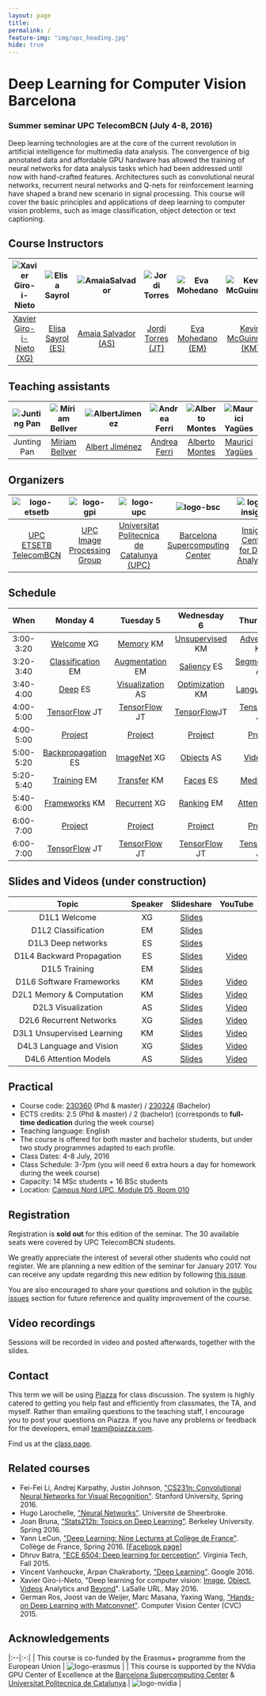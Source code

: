 ```yaml
---
layout: page
title:
permalink: /
feature-img: "img/upc_heading.jpg"
hide: true
---
```


# Deep Learning for Computer Vision Barcelona

### Summer seminar UPC TelecomBCN (July 4-8, 2016)

Deep learning technologies are at the core of the current revolution in artificial intelligence for multimedia data analysis. The convergence of big annotated data and affordable GPU hardware has allowed the training of neural networks for data analysis tasks which had been addressed until now with hand-crafted features. Architectures such as convolutional neural networks, recurrent neural networks and Q-nets for reinforcement learning have shaped a brand new scenario in signal processing. This course will cover the basic principles and applications of deep learning to computer vision problems, such as image classification, object detection or text captioning.

## Course Instructors

| ![Xavier Giro-i-Nieto][XavierGiro-photo] |  ![Elisa Sayrol][ElisaSayrol-photo]  | ![AmaiaSalvador][AmaiaSalvador-photo]  | ![Jordi Torres][JordiTorres-photo] | ![Eva Mohedano][EvaMohedano-photo]  | ![Kevin McGuinness][KevinMcGuinness-photo]  |
|:-:|:-:|:-:|:-:|:-:|:-:|
| [Xavier Giro-i-Nieto (XG)][XavierGiro-web] | [Elisa Sayrol (ES)][ElisaSayrol-web]  | [Amaia Salvador (AS)][AmaiaSalvador-web] |  [Jordi Torres (JT)][JordiTorres-web] | [Eva Mohedano (EM)][EvaMohedano-web]  | [Kevin McGuinness (KM)][KevinMcGuinness-web]     |

[XavierGiro-web]: https://imatge.upc.edu/web/people/xavier-giro
[ElisaSayrol-web]: https://imatge.upc.edu/web/people/elisa-sayrol
[AmaiaSalvador-web]: https://imatge.upc.edu/web/people/amaia-salvador
[JordiTorres-web]: http://www.jorditorres.org/
[EvaMohedano-web]: https://www.insight-centre.org/users/eva-mohedano
[KevinMcGuinness-web]: https://www.insight-centre.org/users/kevin-mcguinness

[XavierGiro-photo]: img/instructors/XavierGiro.jpg "Xavier Giro-i-Nieto"
[ElisaSayrol-photo]: img/instructors/ElisaSayrol.jpg "Elisa Sayrol"
[AmaiaSalvador-photo]: img/instructors/AmaiaSalvador.jpg "Amaia Salvador"
[JordiTorres-photo]: img/instructors/JordiTorres.jpg "Jordi Torres"
[EvaMohedano-photo]: img/instructors/EvaMohedano.jpg "Eva Mohedano"
[KevinMcGuinness-photo]: img/instructors/Kevin160x160.jpg "Kevin McGuinness"


## Teaching assistants

| ![Junting Pan][JuntingPan-photo] |  ![Míriam Bellver][MiriamBellver-photo]  | ![AlbertJimenez][AlbertJimenez-photo]  | ![Andrea Ferri][AndreaFerri-photo] | ![Alberto Montes][AlbertoMontes-photo]  | ![Maurici Yagües][MauriciYagues-photo]  |
|:-:|:-:|:-:|:-:|:-:|:-:|
| Junting Pan | [Míriam Bellver][MiriamBellver-web]  | [Albert Jiménez][AlbertJimenez-web] |  [Andrea Ferri][AndreaFerri-web] | [Alberto Montes][AlbertoMontes-web]  | [Maurici Yagües][MauriciYagues-web]     |

[MiriamBellver-web]: https://www.linkedin.com/in/m%C3%ADriam-bellver-bueno-5090b4b5
[AlbertJimenez-web]: https://www.linkedin.com/in/albertjimenezsanfiz
[AndreaFerri-web]: https://www.linkedin.com/in/ferriand
[SantiPascual-web]: https://github.com/santi-pdp
[AlbertoMontes-web]: https://www.linkedin.com/in/alm59321
[MauriciYagues-web]: https://www.bsc.es/about-bsc/staff-directory/yagues-maurici

[JuntingPan-photo]: img/assistants/JuntingPan160x160.jpg "Junting Pan"
[MiriamBellver-photo]: img/assistants/MiriamBellver160x160.jpg "Miriam Bellver"
[AlbertJimenez-photo]: img/assistants/AlbertJimenez160x160.jpg "Albert Jiménez"
[AndreaFerri-photo]: img/assistants/AndreaFerri160x160.jpg "Andrea Ferri"
[AlbertoMontes-photo]: img/assistants/AlbertoMontes160x160.jpg "Alberto Montes"
[MauriciYagues-photo]: img/assistants/MauriciYagues160x160.jpg "MauriciYagues"

## Organizers

| ![logo-etsetb] | ![logo-gpi] | ![logo-upc] | ![logo-bsc] | ![logo-insight] | ![logo-dcu] |
|:------------:|:------------:|:------------:|:------------:|:------------:|:------------:|
| [UPC ETSETB TelecomBCN](etsetb-web) | [UPC Image Processing Group](gpi-web) | [Universitat Politecnica de Catalunya (UPC)](upc-web) | [Barcelona Supercomputing Center](bsc-web) | [Insight Centre for Data Analytics](insight-web) | [Dublin City University (DCU)](dcu-web) |

[etsetb-web]: https://www.etsetb.upc.edu/en/
[upc-web]: http://www.upc.edu/?set_language=en
[gpi-web]: https://imatge.upc.edu/web/
[bsc-web]: http://www.bsc.es/
[insight-web]: https://www.insight-centre.org/
[dcu-web]: http://www.dcu.ie/

[logo-etsetb]: img/logos/etsetb.png "ETSETB TelecomBCN"
[logo-gpi]: img/logos/gpi.png "UPC Image Processing Group"
[logo-upc]: img/logos/upc.jpg "Universitat Politecnica de Catalunya"
[logo-bsc]: img/logos/bsc.gif "Barcelona Supercomputing Center"
[logo-insight]: img/logos/insight.jpg "Insight Centre for Data Analytics"
[logo-dcu]: img/logos/dcu.png "Dublin City University"


## Schedule

| When       | Monday 4              | Tuesday 5          | Wednesday 6         | Thursday 7         | Friday 8                 |
|:----------:|:---------------------:|:------------------:|:-------------------:|:------------------:|:------------------------:|
| 3:00-3:20  | [Welcome] XG          | [Memory] KM       | [Unsupervised]  KM   | [Adversarial]  KM  | Project Expo 3            |
| 3:20-3:40  | [Classification] EM   | [Augmentation] EM  | [Saliency]  ES     | [Segmentation] AS  | Project Expo 4            |
| 3:40-4:00  | [Deep] ES             | [Visualization] AS | [Optimization]  KM   | [Language] XG       | Project Expo 5            |
| 4:00-5:00  | [TensorFlow] JT       | [TensorFlow] JT    | [TensorFlow]JT     | [TensorFlow] JT     | [TensorFlow] JT          | 
| 4:00-5:00  | [Project]             | [Project]          | [Project]         | [Project]            | [Closing] 3,4,5              | 
| 5:00-5:20  | [Backpropagation] ES  | [ImageNet] XG      | [Objects]  AS       |  [Video] XG     | Project Expo 1         |
| 5:20-5:40  | [Training] EM         | [Transfer] KM      | [Faces]  ES       |  [Medical] ES  | Project Expo 2           |
| 5:40-6:00  | [Frameworks] KM       | [Recurrent] XG     | [Ranking] EM         |  [Attention] AS     | Break               |
| 6:00-7:00  | [Project]               | [Project]        | [Project]       | [Project]            | [Closing] 1,2             |
| 6:00-7:00  | [TensorFlow] JT       | [TensorFlow] JT    | [TensorFlow] JT     | [TensorFlow]  JT   | [TensorFlow]  JT         |

[Welcome]: welcome
[Classification]: classification
[Deep]: deep

[Tensorflow]: https://github.com/jorditorresBCN/FirstContactWithTensorFlow

[Backpropagation]: backprop
[Training]: training
[Frameworks]: frameworks

[Memory]: memory
[Augmentation]: augmentation
[Visualization]: visualization

[ImageNet]: imagenet
[Transfer]: transfer
[Attention]: attention

[Unsupervised]: unsupervised
[Ranking]: rankingv
[Optimization]: optimization

[Saliency]: saliency
[Objects]: objects
[Faces]: faces

[Recurrent]: recurrent
[Adversarial]: adversarial
[Medical]: medical

[Language]: language
[Segmentation]: segmentation
[Video]: video

[Project]: project
[Closing]: https://github.com/imatge-upc/telecombcn-2016-dlcv/raw/gh-pages/slides/D5P-closing.pdf

## Slides and Videos (under construction)

| Topic                     | Speaker |       Slideshare                 |  YouTube                        | 
|:-------------------------:|:-------:|:--------------------------------:|:-------------------------------:|
| D1L1 Welcome              | XG      | [Slides][welcome-slides]         |           |
| D1L2 Classification       | EM      | [Slides][classification-slides]  |   |
| D1L3 Deep networks        | ES      | [Slides][deep-slides]            |   |
| D1L4 Backward Propagation | ES      | [Slides][backprop-slides]        | [Video][backprop-video]  |
| D1L5 Training             | EM      | [Slides][training-slides]        |   |
| D1L6 Software Frameworks  | KM      | [Slides][frameworks-slides]      | [Video][frameworks-video] |
| D2L1 Memory & Computation | KM      | [Slides][memory-slides]          | [Video][memory-video]   |
| D2L3 Visualization        | AS      | [Slides][visualization-slides]   | [Video][visualization-video]   |
| D2L6 Recurrent Networks   | XG      | [Slides][recurrent-slides]       | [Video][recurrent-video]   |
| D3L1 Unsupervised Learning| KM      | [Slides][unsupervised-slides]    | [Video][unsupervised-video]   |
| D4L3 Language and Vision  | XG      | [Slides][language-slides]        | [Video][language-video] |
| D4L6 Attention Models     | AS      | [Slides][attention-slides]       | [Video][attention-video]  |

[welcome-slides]: http://www.slideshare.net/xavigiro/deep-learning-for-computer-vision-welcome-upc-telecombcn-2016
[classification-slides]: http://www.slideshare.net/xavigiro/image-classification-dlcv-d1l2
[deep-slides]: http://www.slideshare.net/xavigiro/deep-learning-for-computer-vision-deep-networks-upc-2016
[backprop-slides]: http://www.slideshare.net/xavigiro/deep-learning-for-computer-vision-backward-propagation-upc-2016
[backprop-video]: https://www.youtube.com/watch?v=jg8Hb4VMJg8
[training-slides]: http://www.slideshare.net/xavigiro/deep-learning-for-computer-vision-training-upc-2016
[frameworks-slides]: http://www.slideshare.net/xavigiro/deep-learning-for-computer-vision-software-frameworks-upc-2016
[frameworks-video]: https://www.youtube.com/watch?v=_VODQgCOBL8

[memory-slides]: http://www.slideshare.net/xavigiro/deep-learning-for-computer-vision-memory-usage-and-computational-considerations-upc-2016
[memory-video]: https://www.youtube.com/watch?v=2vmFBCqsj68
[visualization-slides]: http://www.slideshare.net/xavigiro/deep-learning-for-computer-vision-visualization-upc-2016
[visualization-video]: https://www.youtube.com/watch?v=m7SqRkYm_18
[recurrent-slides]: http://www.slideshare.net/xavigiro/deep-learning-for-computer-vision-recurrent-neural-networks-upc-2016
[recurrent-video]: https://www.youtube.com/watch?v=fQuv90i3Dlg

[unsupervised-slides]: http://www.slideshare.net/xavigiro/deep-learning-for-computer-vision-unsupervised-learning-upc-2016
[unsupervised-video]: https://www.youtube.com/watch?v=5fxj0R4U2F4

[language-slides]: http://www.slideshare.net/xavigiro/language-and-vision-dlcv-d4l3
[language-video]: https://www.youtube.com/watch?v=IkJkD_hefik
[attention-slides]: http://www.slideshare.net/xavigiro/deep-learning-for-computer-vision-attention-models-upc-2016
[attention-video]: https://www.youtube.com/watch?v=omHLeV1aicw


## Practical
* Course code: [230360](http://infoteleco.upc.edu/documents/guia_docent/assignatures/all/ang/230360.pdf) (Phd & master) / [230324](http://www.etsetb.upc.edu/ca/shared/curs-actual/seminaris/Fitxa_guia_docent_seminari_grau_IDLCV.pdf) (Bachelor)
* ECTS credits: 2.5 (Phd & master) / 2 (bachelor) (corresponds to **full-time dedication** during the week course)
* Teaching language: English
* The course is offered for both master and bachelor students, but under two study programmes adapted to each profile.
* Class Dates: 4-8 July, 2016
* Class Schedule: 3-7pm (you will need 6 extra hours a day for homework during the week course)
* Capacity: 14 MSc students + 16 BSc students
* Location: [Campus Nord UPC, Module D5, Room 010](https://imatge.upc.edu/web/contact)

## Registration

Registration is **sold out** for this edition of the seminar. The 30 available seats were covered by UPC TelecomBCN students.

We greatly appreciate the interest of several other students who could not register. We are planning a new edition of the seminar for January 2017. You can receive any update regarding this new edition by following [this issue](https://github.com/imatge-upc/telecombcn-2016-dlcv/issues/2).

You are also encouraged to share your questions and solution in the [public issues](https://github.com/imatge-upc/dlcv-2016/issues) section for future reference and quality improvement of the course.

## Video recordings

Sessions will be recorded in video and posted afterwards, together with the slides.

## Contact

This term we will be using [Piazza](https://piazza.com) for class discussion. The system is highly catered to getting you help fast and efficiently from classmates, the TA, and myself. Rather than emailing questions to the teaching staff, I encourage you to post your questions on Piazza. If you have any problems or feedback for the developers, email team@piazza.com.

Find us at the [class page](https://piazza.com/upc/summer2016/230360/home).

## Related courses

* Fei-Fei Li, Andrej Karpathy, Justin Johnson, ["CS231n: Convolutional Neural Networks for Visual Recognition"](http://cs231n.stanford.edu/). Stanford University, Spring 2016.
* Hugo Larochelle, ["Neural Networks"](http://info.usherbrooke.ca/hlarochelle/neural_networks/content.html). Université de Sheerbroke.
* Joan Bruna, ["Stats212b: Topics on Deep Learning"](https://github.com/joanbruna/stat212b). Berkeley University. Spring 2016.
* Yann LeCun, ["Deep Learning: Nine Lectures at Collège de France"](http://cilvr.nyu.edu/doku.php?id=courses%3Adeeplearning-cdf2016%3Astart). Collège de France, Spring 2016. [[Facebook page](https://www.facebook.com/deeplearningcdf/?fref=nf)]
* Dhruv Batra, ["ECE 6504: Deep learning for perception"](https://computing.ece.vt.edu/~f15ece6504/). Virginia Tech, Fall 2015.
* Vincent Vanhoucke, Arpan Chakraborty, ["Deep Learning"](https://www.udacity.com/course/deep-learning--ud730). Google 2016.
* Xavier Giro-i-Nieto, "Deep learning for computer vision: [Image], [Object], [Videos] Analytics and [Beyond]". LaSalle URL. May 2016.
* German Ros, Joost van de Weijer, Marc Masana, Yaxing Wang, ["Hands-on Deep Learning with Matconvnet"](http://www.cvc.uab.es/~gros/index.php/hands-on-deep-learning-with-matconvnet/). Computer Vision Center (CVC) 2015.


[Image]: http://www.slideshare.net/xavigiro/deep-learning-for-computer-vision-14-image-analytics-lasalle-2016
[Object]: http://www.slideshare.net/xavigiro/deep-learning-for-computer-vision-24-object-analytics-lasalle-2016
[Videos]: http://www.slideshare.net/xavigiro/deep-learning-for-computer-vision-34-video-analytics-lasalle-2016
[Beyond]: http://www.slideshare.net/xavigiro/deep-learning-for-computer-vision-44-beyond-vision-lasalle-2016


## Acknowledgements


|:--|:-:|
| This course is co-funded by the Erasmus+ programme from the European Union | ![logo-erasmus] |
|  This course is supported by the NVdia GPU Center of Excellence at the [Barcelona Supercomputing Center](http://www.bsc.es/) & [Universitat Politecnica de Catalunya](http://www.upc.edu/?set_language=en).|  ![logo-nvidia] |

[logo-erasmus]: img/logos/erasmus.jpg "Erasmus logo"
[logo-nvidia]: img/logos/nvidia220x234.png "Logo of NVidia"
